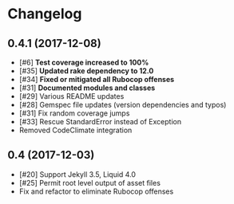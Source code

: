 # Changelog

## 0.4.1 (2017-12-08)

* [#6]  __Test coverage increased to 100%__
* [#35] __Updated rake dependency to 12.0__
* [#34] __Fixed or mitigated all Rubocop offenses__
* [#31] __Documented modules and classes__
* [#29] Various README updates
* [#28] Gemspec file updates (version dependencies and typos)
* [#31] Fix random coverage jumps
* [#33] Rescue StandardError instead of Exception
* Removed CodeClimate integration

## 0.4 (2017-12-03)

* [#20] Support Jekyll 3.5, Liquid 4.0
* [#25] Permit root level output of asset files
* Fix and refactor to eliminate Rubocop offenses
